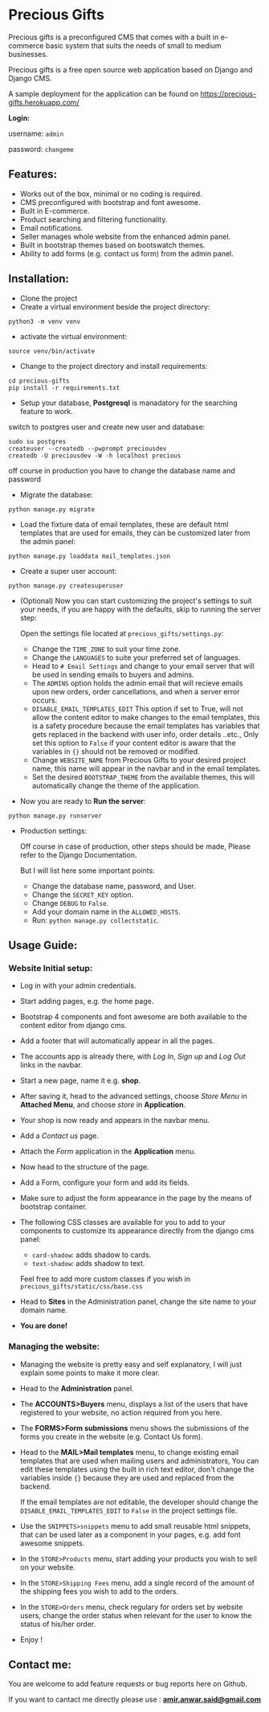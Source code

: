 # Precious Gifts
Precious gifts is a preconfigured CMS that comes with a built in e-commerce basic system that suits the needs of small to medium businesses.

Precious gifts is a free open source web application based on Django and Django CMS.

A sample deployment for the application can be found on https://precious-gifts.herokuapp.com/

**Login:**

username: `admin`

password: `changeme`

## Features:
* Works out of the box, minimal or no coding is required.
* CMS preconfigured with bootstrap and font awesome.
* Built in E-commerce.
* Product searching and filtering functionality.
* Email notifications.
* Seller manages whole website from the enhanced admin panel.
* Built in bootstrap themes based on bootswatch themes.
* Ability to add forms (e.g. contact us form) from the admin panel.

## Installation:
* Clone the project
* Create a virtual environment beside the project directory:
```
python3 -m venv venv
```
* activate the virtual environment:
```
source venv/bin/activate
```
* Change to the project directory and install requirements:
```
cd precious-gifts
pip install -r requirements.txt
```
* Setup your database, **Postgresql** is manadatory for the searching feature to work.

switch to postgres user and create new user and database:
```
sudo su postgres
createuser --createdb --pwprompt preciousdev
createdb -U preciousdev -W -h localhost precious
```
off course in production you have to change the database name and password
* Migrate the database:
```
python manage.py migrate
```
* Load the fixture data of email templates, these are default html templates that are used for emails, they can be customized later from the admin panel:
```
python manage.py loaddata mail_templates.json
```
* Create a super user account:
```
python manage.py createsuperuser
```
* (Optional) Now you can start customizing the project's settings to suit your needs, if you are happy with the defaults, skip to running the server step:

    Open the settings file located at `precious_gifts/settings.py`:

    * Change the `TIME_ZONE` to suit your time zone.
    * Change the `LANGUAGES` to suite your preferred set of languages.
    * Head to `# Email Settings` and change to your email server that will be used in sending emails to buyers and admins.
    * The `ADMINS` option holds the admin email that will recieve emails upon new orders, order cancellations, and when a server error occurs.
    * `DISABLE_EMAIL_TEMPLATES_EDIT` This option if set to True, will not allow the content editor to make changes to the email templates, this is a safety procedure because the email templates has variables that gets replaced in the backend with user info, order details ..etc., Only set this option to `False` if your content editor is aware that the variables in `{}` should not be removed or modified.
    * Change `WEBSITE_NAME` from Precious Gifts to your desired project name, this name will appear in the navbar and in the email templates.
    * Set the desired `BOOTSTRAP_THEME` from the available themes, this will automatically change the theme of the application.

* Now you are ready to **Run the server**:
```
python manage.py runserver
```
* Production settings:

    Off course in case of production, other steps should be made, Please refer to the Django Documentation.
    
    But I will list here some important points:
    * Change the database name, password, and User.
    * Change the `SECRET_KEY` option.
    * Change `DEBUG` to `False`.
    * Add your domain name in the `ALLOWED_HOSTS`.
    * Run: `python manage.py collectstatic`.



## Usage Guide:
### Website Initial setup:
* Log in with your admin credentials.
* Start adding pages, e.g. the home page.
* Bootstrap 4 components and font awesome are both available to the content editor from django cms.
* Add a footer that will automatically appear in all the pages.
* The accounts app is already there, with *Log In*, *Sign up* and *Log Out* links in the navbar.
* Start a new page, name it e.g. **shop**.
* After saving it, head to the advanced settings, choose *Store Menu* in **Attached Menu**, and choose *store* in **Application**.
* Your shop is now ready and appears in the navbar menu.
* Add a *Contact us* page.
* Attach the *Form* application in the **Application** menu.
* Now head to the structure of the page.
* Add a Form, configure your form and add its fields.
* Make sure to adjust the form appearance in the page by the means of bootstrap container.
* The following CSS classes are available for you to add to your components to customize its appearance directly from the django cms panel:
    * `card-shadow`: adds shadow to cards.
    * `text-shadow`: adds shadow to text.
    
    Feel free to add more custom classes if you wish in `precious_gifts/static/css/base.css`
* Head to **Sites** in the Administration panel, change the site name to your domain name.
* **You are done!**
### Managing the website:
* Managing the website is pretty easy and self explanatory, I will just explain some points to make it more clear.
* Head to the **Administration** panel.
* The **ACCOUNTS>Buyers** menu, displays a list of the users that have registered to your website, no action required from you here.
* The **FORMS>Form submissions** menu shows the submissions of the forms you create in the website (e.g. Contact Us form).
* Head to the **MAIL>Mail templates** menu, to change existing email templates that are used when mailing users and administrators, You can edit these templates using the built in rich text editor, don't change the variables inside `{}` because they are used and replaced from the backend.

    If the email templates are not editable, the developer should change the `DISABLE_EMAIL_TEMPLATES_EDIT` to `False` in the project settings file.
* Use the `SNIPPETS>snippets` menu to add small reusable html snippets, that can be used later as a component in your pages, e.g. add font awesome snippets.

* In the `STORE>Products` menu, start adding your products you wish to sell on your website.
* In the `STORE>Shipping Fees` menu, add a single record of the amount of the shipping fees you wish to add to the orders.
* In the `STORE>Orders` menu, check regulary for orders set by website users, change the order status when relevant for the user to know the status of his/her order.
* Enjoy !

## Contact me:
You are welcome to add feature requests or bug reports here on Github.

If you want to cantact me directly please use : **amir.anwar.said@gmail.com**

